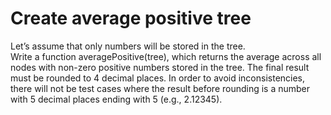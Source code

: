 # Create average positive tree
Let’s assume that only numbers will be stored in the tree. <br>
Write a function averagePositive(tree), which returns the average across all nodes with non-zero positive numbers stored in the
tree. The final result must be rounded to 4 decimal places. In order to avoid inconsistencies, there will not be test cases where the result before rounding is a number with 5 decimal places ending with 5 (e.g., 2.12345).
